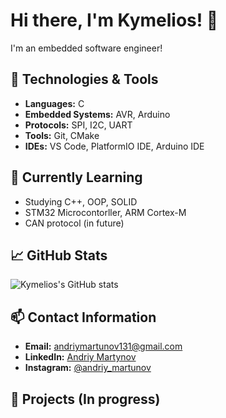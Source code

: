 # Hi there, I'm Kymelios! 👋

I'm an embedded software engineer!

## 🔧 Technologies & Tools

- **Languages:** C
- **Embedded Systems:** AVR, Arduino
- **Protocols:** SPI, I2C, UART
- **Tools:** Git, CMake
- **IDEs:** VS Code, PlatformIO IDE, Arduino IDE

## 🌱 Currently Learning
- Studying C++, OOP, SOLID
- STM32 Microcontorller, ARM Cortex-M
- CAN protocol (in future)

## 📈 GitHub Stats

![Kymelios's GitHub stats](https://github-readme-stats.vercel.app/api?username=Kymelios&show_icons=true&theme=radical)

## 📫 Contact Information

- **Email:** [andriymartunov131@gmail.com](mailto:andriymartunov131@gmail.com)
- **LinkedIn:** [Andriy Martynov](https://www.linkedin.com/in/%D0%B0%D0%BD%D0%B4%D1%80%D1%96%D0%B9-%D0%BC%D0%B0%D1%80%D1%82%D0%B8%D0%BD%D0%BE%D0%B2-4147b9333)
- **Instagram:** [@andriy_martunov](https://www.instagram.com/andriy_martunov/?igsh=ZGIzeDByaGQ0MWZm)

## 🔗 Projects (In progress)
